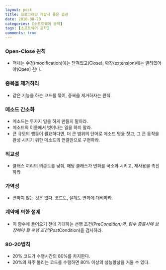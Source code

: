 ```yaml
---
layout: post
title: 프로그래밍 개발시 좋은 습관
date: 2010-08-20
categories: [소프트웨어 공학]
tags: [소프트웨어 공학]
comments: true
---
```


### Open-Close 원칙
* 객체는 수정(modification)에는 닫혀있고(Close), 확장(extension)에는 열려있어야(Open) 한다.

### 중복을 제거하라
* 같은 기능을 하는 코드를 묶어, 중복을 제거하자는 원칙.

### 메소드 간소화
* 메소드는 두가지 일을 하게 만들지 말아라.
* 메소드의 이름에서 벗어나는 일을 하지 말라.
* 큰 규모의 행동이 필요하다면, 더 큰 범위의 단어로 메소드 명을 짓고, 그 큰 동작을 완성 시키기 위한 메소드의 연결만으로 구현하라.

### 직교성
* 클래스 끼리의 의존도를 낮춰, 해당 클래스가 변화를 국소화 시키고, 재사용을 촉진하라

### 가역성
* 변하지 않는 것은 없다. 코드도, 설계도 변화에 대비하라.

### 계약에 의한 설계
* 이 함수에 들어오기 전에 기대하는 선행 조건(Pre*Condition)과, 함수 종료시에 보장해야 될 후행 조건(Post*Condition)을 검사하라.

### 80-20법칙
* 20% 코드가 수행시간의 80%를 차지한다.
* 20%의 자주 불리는 코드를 수행하면 80% 이상의 성능향상을 거둘 수 있다.